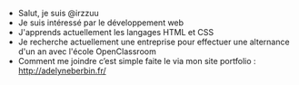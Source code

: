 - Salut, je suis @irzzuu
- Je suis intéressé par le développement web
- J'apprends actuellement les langages HTML et CSS
- Je recherche actuellement une entreprise pour effectuer une alternance d'un an avec l'école OpenClassroom
- Comment me joindre c’est simple faite le via mon site portfolio : http://adelyneberbin.fr/

<!---
irzzuu/irzzuu is a ✨ special ✨ repository because its `README.md` (this file) appears on your GitHub profile.
You can click the Preview link to take a look at your changes.
--->

